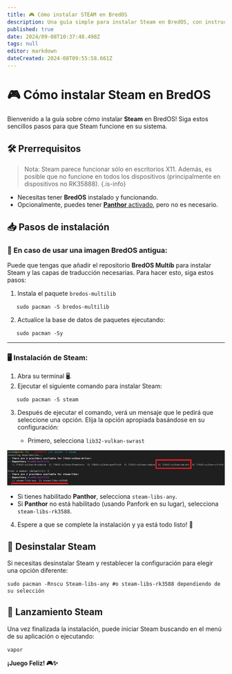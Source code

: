 ```yaml
---
title: 🎮 Cómo instalar STEAM en BredOS
description: Una guía simple para instalar Steam en BredOS, con instrucciones paso a paso para configuraciones Panthor-enabled y no Panthor.
published: true
date: 2024/09-08T10:37:48.498Z
tags: null
editor: markdown
dateCreated: 2024-08T09:55:58.661Z
---
```


# 🎮 Cómo instalar Steam en BredOS

Bienvenido a la guía sobre cómo instalar **Steam** en BredOS! Siga estos sencillos pasos para que Steam funcione en su sistema.

## 🛠️ Prerrequisitos

> Nota: Steam parece funcionar sólo en escritorios X11. Además, es posible que no funcione en todos los dispositivos (principalmente en dispositivos no RK35888).
> {.is-info}

- Necesitas tener **BredOS** instalado y funcionando.
- Opcionalmente, puedes tener [**Panthor** activado](/es/how-to/how-to-setup-panthor), pero no es necesario.

## 📥 Pasos de instalación

### 🔄 En caso de usar una imagen BredOS antigua:

Puede que tengas que añadir el repositorio **BredOS Multíb** para instalar Steam y las capas de traducción necesarias. Para hacer esto, siga estos pasos:

1. Instala el paquete `bredos-multilib`

```
   sudo pacman -S bredos-multilib
```

2. Actualice la base de datos de paquetes ejecutando:

```
   sudo pacman -Sy
```

---

### 🖥️ Instalación de Steam:

1. Abra su terminal 🖥️.
2. Ejecutar el siguiente comando para instalar Steam:

```
   sudo pacman -S steam
```

3. Después de ejecutar el comando, verá un mensaje que le pedirá que seleccione una opción. Elija la opción apropiada basándose en su configuración:

   - Primero, selecciona `lib32-vulkan-swrast`

![steam\\_libs\\_selection.png](/steam_libs_selection.png)

- Si tienes habilitado **Panthor**, selecciona `steam-libs-any`.
- Si **Panthor** no está habilitado (usando Panfork en su lugar), selecciona `steam-libs-rk3588`.

4. Espere a que se complete la instalación y ya está todo listo! 🎉

## 🔄 Desinstalar Steam

Si necesitas desinstalar Steam y restablecer la configuración para elegir una opción diferente:

```
sudo pacman -Rnscu Steam-libs-any #o steam-libs-rk3588 dependiendo de su selección
```

## 🚀 Lanzamiento Steam

Una vez finalizada la instalación, puede iniciar Steam buscando en el menú de su aplicación o ejecutando:

```
vapor
```

**¡Juego Feliz! 🎮✨**

